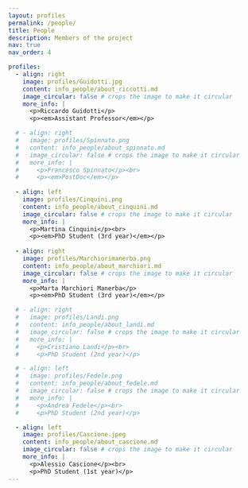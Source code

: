 ```yaml
---
layout: profiles
permalink: /people/
title: People
description: Members of the project
nav: true
nav_order: 4

profiles:
  - align: right
    image: profiles/Guidotti.jpg
    content: info_people/about_riccotti.md
    image_circular: false # crops the image to make it circular
    more_info: |
      <p>Riccardo Guidotti</p>
      <p><em>Assistant Professor</em></p>

  # - align: right
  #   image: profiles/Spinnato.png
  #   content: info_people/about_spinnato.md
  #   image_circular: false # crops the image to make it circular
  #   more_info: |
  #     <p>Francesco Spinnato</p><br>
  #     <p><em>PostDoc</em></p>
  
  - align: left
    image: profiles/Cinquini.png
    content: info_people/about_cinquini.md
    image_circular: false # crops the image to make it circular
    more_info: |
      <p>Martina Cinquini</p><br>
      <p><em>PhD Student (3rd year)</em></p>
      
  - align: right
    image: profiles/Marchiorimanerba.png
    content: info_people/about_marchiori.md
    image_circular: false # crops the image to make it circular
    more_info: |
      <p>Marta Marchiori Manerba</p>
      <p><em>PhD Student (3rd year)</em></p>

  # - align: right
  #   image: profiles/Landi.png
  #   content: info_people/about_landi.md
  #   image_circular: false # crops the image to make it circular
  #   more_info: |
  #     <p>Cristiano Landi</p><br>
  #     <p>PhD Student (2nd year)</p>

  # - align: left
  #   image: profiles/Fedele.png
  #   content: info_people/about_fedele.md
  #   image_circular: false # crops the image to make it circular
  #   more_info: |
  #     <p>Andrea Fedele</p><br>
  #     <p>PhD Student (2nd year)</p>

  - align: left
    image: profiles/Cascione.jpeg
    content: info_people/about_cascione.md
    image_circular: false # crops the image to make it circular
    more_info: |
      <p>Alessio Cascione</p><br>
      <p>PhD Student (1st year)</p>
---
```

